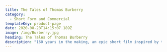 ```yaml
---
title: The Tales of Thomas Burberry
category:
  - Short Form and Commercial
templateKey: product-page
date: 2020-08-28T14:15:07.189Z
image: /img/Burberry.jpg
heading: The Tales of Thomas Burberry
description: "160 years in the making, an epic short film inspired by the pioneering discoveries of Burbury's founder.\t\t\t\t\t"
---
```


